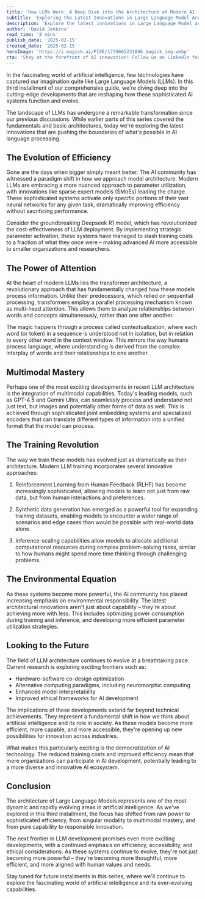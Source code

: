 ```yaml
---
title: 'How LLMs Work: A Deep Dive into the Architecture of Modern AI (Part 3)'
subtitle: 'Exploring the Latest Innovations in Large Language Model Architecture'
description: 'Explore the latest innovations in Large Language Model architecture, from sparse expert models to multimodal capabilities. Learn how modern AI systems are becoming more efficient, powerful, and environmentally conscious through revolutionary training approaches and architectural advances.'
author: 'David Jenkins'
read_time: '8 mins'
publish_date: '2025-02-15'
created_date: '2025-02-15'
heroImage: 'https://i.magick.ai/PIXE/1739665231886_magick_img.webp'
cta: 'Stay at the forefront of AI innovation! Follow us on LinkedIn for daily updates on the latest developments in Large Language Models and artificial intelligence.'
---
```


In the fascinating world of artificial intelligence, few technologies have captured our imagination quite like Large Language Models (LLMs). In this third installment of our comprehensive guide, we're diving deep into the cutting-edge developments that are reshaping how these sophisticated AI systems function and evolve.

The landscape of LLMs has undergone a remarkable transformation since our previous discussions. While earlier parts of this series covered the fundamentals and basic architectures, today we're exploring the latest innovations that are pushing the boundaries of what's possible in AI language processing.

## The Evolution of Efficiency

Gone are the days when bigger simply meant better. The AI community has witnessed a paradigm shift in how we approach model architecture. Modern LLMs are embracing a more nuanced approach to parameter utilization, with innovations like sparse expert models (SMoEs) leading the charge. These sophisticated systems activate only specific portions of their vast neural networks for any given task, dramatically improving efficiency without sacrificing performance.

Consider the groundbreaking Deepseek R1 model, which has revolutionized the cost-effectiveness of LLM deployment. By implementing strategic parameter activation, these systems have managed to slash training costs to a fraction of what they once were – making advanced AI more accessible to smaller organizations and researchers.

## The Power of Attention

At the heart of modern LLMs lies the transformer architecture, a revolutionary approach that has fundamentally changed how these models process information. Unlike their predecessors, which relied on sequential processing, transformers employ a parallel processing mechanism known as multi-head attention. This allows them to analyze relationships between words and concepts simultaneously, rather than one after another.

The magic happens through a process called contextualization, where each word (or token) in a sequence is understood not in isolation, but in relation to every other word in the context window. This mirrors the way humans process language, where understanding is derived from the complex interplay of words and their relationships to one another.

## Multimodal Mastery

Perhaps one of the most exciting developments in recent LLM architecture is the integration of multimodal capabilities. Today's leading models, such as GPT-4.5 and Gemini Ultra, can seamlessly process and understand not just text, but images and potentially other forms of data as well. This is achieved through sophisticated joint embedding systems and specialized encoders that can translate different types of information into a unified format that the model can process.

## The Training Revolution

The way we train these models has evolved just as dramatically as their architecture. Modern LLM training incorporates several innovative approaches:

1. Reinforcement Learning from Human Feedback (RLHF) has become increasingly sophisticated, allowing models to learn not just from raw data, but from human interactions and preferences.

2. Synthetic data generation has emerged as a powerful tool for expanding training datasets, enabling models to encounter a wider range of scenarios and edge cases than would be possible with real-world data alone.

3. Inference-scaling capabilities allow models to allocate additional computational resources during complex problem-solving tasks, similar to how humans might spend more time thinking through challenging problems.

## The Environmental Equation

As these systems become more powerful, the AI community has placed increasing emphasis on environmental responsibility. The latest architectural innovations aren't just about capability – they're about achieving more with less. This includes optimizing power consumption during training and inference, and developing more efficient parameter utilization strategies.

## Looking to the Future

The field of LLM architecture continues to evolve at a breathtaking pace. Current research is exploring exciting frontiers such as:

- Hardware-software co-design optimization
- Alternative computing paradigms, including neuromorphic computing
- Enhanced model interpretability
- Improved ethical frameworks for AI development

The implications of these developments extend far beyond technical achievements. They represent a fundamental shift in how we think about artificial intelligence and its role in society. As these models become more efficient, more capable, and more accessible, they're opening up new possibilities for innovation across industries.

What makes this particularly exciting is the democratization of AI technology. The reduced training costs and improved efficiency mean that more organizations can participate in AI development, potentially leading to a more diverse and innovative AI ecosystem.

## Conclusion

The architecture of Large Language Models represents one of the most dynamic and rapidly evolving areas in artificial intelligence. As we've explored in this third installment, the focus has shifted from raw power to sophisticated efficiency, from singular modality to multimodal mastery, and from pure capability to responsible innovation.

The next frontier in LLM development promises even more exciting developments, with a continued emphasis on efficiency, accessibility, and ethical considerations. As these systems continue to evolve, they're not just becoming more powerful – they're becoming more thoughtful, more efficient, and more aligned with human values and needs.

Stay tuned for future installments in this series, where we'll continue to explore the fascinating world of artificial intelligence and its ever-evolving capabilities.
